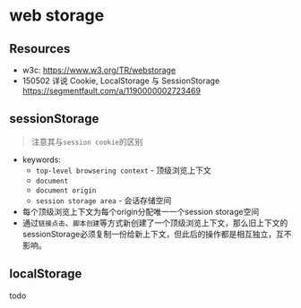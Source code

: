 # web storage

## Resources

* w3c: <https://www.w3.org/TR/webstorage>
* 150502 详说 Cookie, LocalStorage 与 SessionStorage <https://segmentfault.com/a/1190000002723469>


## sessionStorage

> 注意其与`session cookie`的区别

* keywords: 
    * `top-level browsering context` - 顶级浏览上下文
    * `document`
    * `document origin`
    * `session storage area` - 会话存储空间
* 每个顶级浏览上下文为每个origin分配唯一一个session storage空间 
* 通过`链接点击`、`脚本创建`等方式新创建了一个顶级浏览上下文，那么旧上下文的sessionStorage必须复制一份给新上下文，但此后的操作都是相互独立，互不影响。

## localStorage

todo
